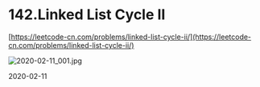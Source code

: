 # 142.Linked List Cycle II

[https://leetcode-cn.com/problems/linked-list-cycle-ii/](https://leetcode-cn.com/problems/linked-list-cycle-ii/)

![2020-02-11\_001.jpg](https://gitee.com/gdhu/testtingop/raw/master/2020-02-11_001.jpg)

2020-02-11



